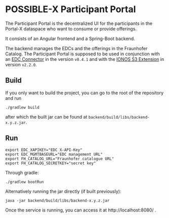 # POSSIBLE-X Participant Portal

The Participant Portal is the decentralized UI for the participants in the Portal-X dataspace who want to consume or provide offerings.

It consists of an Angular frontend and a Spring-Boot backend.

The backend manages the EDCs and the offerings in the Fraunhofer Catalog.
The Participant Portal is supposed to be used in conjunction with an [EDC Connector](https://github.com/eclipse-edc/Connector) in the version `v0.4.1` and with the 
[IONOS S3 Extension](https://github.com/Digital-Ecosystems/edc-ionos-s3/) in version `v2.2.0`.


## Build

If you only want to build the project, you can go to the root of the repository and run
```
./gradlew build
```
after which the built jar can be found at `backend/build/libs/backend-x.y.z.jar`.

## Run
```
export EDC_XAPIKEY="EDC X-API-Key"
export EDC_MGMTBASEURL="EDC management URL"
export FH_CATALOG_URL="Fraunhofer catalogue URL"
export FH_CATALOG_SECRETKEY="secret key"
```

Through gradle:
```
./gradlew bootRun
```

Alternatively running the jar directly (if built previously):
```
java -jar backend/build/libs/backend-x.y.z.jar
```

Once the service is running, you can access it at http://localhost:8080/ .